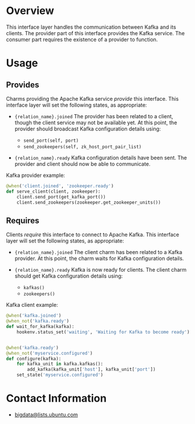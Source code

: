 # Overview

This interface layer handles the communication between Kafka and its
clients. The provider part of this interface provides the Kafka service.
The consumer part requires the existence of a provider to function.


# Usage

## Provides

Charms providing the Apache Kafka service *provide* this interface. This
interface layer will set the following states, as appropriate:

  * `{relation_name}.joined` The provider has been related to a client,
  though the client service may not be available yet. At this point, the
  provider should broadcast Kafka configuration details using:

    * `send_port(self, port)`
    * `send_zookeepers(self, zk_host_port_pair_list)`


  * `{relation_name}.ready`  Kafka configuration details have been sent. The
  provider and client should now be able to communicate.


Kafka provider example:

```python
@when('client.joined', 'zookeeper.ready')
def serve_client(client, zookeeper):
    client.send_port(get_kafka_port())
    client.send_zookeepers(zookeeper.get_zookeeper_units())
```

## Requires

Clients *require* this interface to connect to Apache Kafka. This interface
layer will set the following states, as appropriate:

  * `{relation_name}.joined` The client charm has been related to a Kafka
  provider. At this point, the charm waits for Kafka configuration details.

  * `{relation_name}.ready`  Kafka is now ready for clients. The client
  charm should get Kafka configuration details using:

    * `kafkas()`
    * `zookeepers()`


Kafka client example:

```python
@when('kafka.joined')
@when_not('kafka.ready')
def wait_for_kafka(kafka):
    hookenv.status_set('waiting', 'Waiting for Kafka to become ready')


@when('kafka.ready')
@when_not('myservice.configured')
def configure(kafka):
    for kafka_unit in kafka.kafkas():
        add_kafka(kafka_unit['host'], kafka_unit['port'])
    set_state('myservice.configured')
```


# Contact Information

- <bigdata@lists.ubuntu.com>
